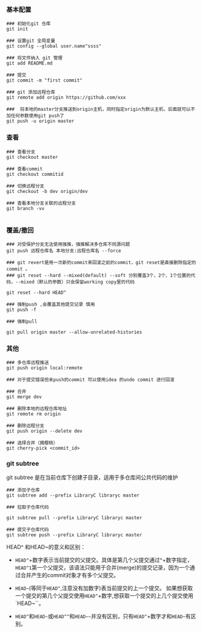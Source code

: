 
### 基本配置

```
### 初始化git 仓库
git init

### 设置git 全局变量
git config --global user.name"ssss"

### 将文件纳入 git 管理
git add README.md

### 提交
git commit -m "first commit"

### git 添加远程仓库
git remote add origin https://github.com/xxx

###  将本地的master分支推送到origin主机，同时指定origin为默认主机，后面就可以不加任何参数使用git push了
git push -u origin master

```

### 查看

```
### 查看分支
git checkout master

### 查看commit
git checkout commitid

### 切换远程分支
git checkout -b dev origin/dev   

### 查看本地分支关联的远程分支
git branch -vv 


```

### 覆盖/撤回

```
### 对受保护分支无法使用强推，强推解决多仓库不同源问题
git push 远程仓库名 本地分支:远程仓库名 --force

### git revert是用一次新的commit来回滚之前的commit，git reset是直接删除指定的commit 。
### git reset --hard --mixed(default) --soft 分别覆盖3个、2个、1个位置的代码，--mixed（默认的参数）只会保留working copy里的代码

git reset --hard HEAD^

### 强制push ,会覆盖其他提交记录 慎用
git push -f 

### 强制pull

git pull origin master --allow-unrelated-histories 

```

### 其他

```
### 多仓库远程推送
git push origin local:remote

### 对于提交错误但未push的commit 可以使用idea 的undo commit 进行回滚

### 合并
git merge dev 

### 删除本地的远程仓库地址
git remote rm origin 

### 删除远程分支
git push origin --delete dev 

### 选择合并（摘樱桃）
git cherry-pick <commit_id>
```

### git subtree

git subtree 是在当前仓库下创建子目录，适用于多仓库间公共代码的维护

```
### 添加子仓库
git subtree add --prefix LibraryC libraryc master 

### 拉取子仓库代码

git subtree pull --prefix LibraryC libraryc master

### 提交子仓库代码
git subtree push --prefix LibraryC libraryc master 
```

HEAD^ 和HEAD~的意义和区别：
- `HEAD^`+数字表示当前提交的父提交。具体是第几个父提交通过^+数字指定，`HEAD^1`第一个父提交，该语法只能用于合并(merge)的提交记录，因为一个通过合并产生的commit对象才有多个父提交。

- `HEAD~`(等同于`HEAD^`,注意没有加数字)表当前提交的上一个提交。 如果想获取一个提交的第几个父提交使用`HEAD^`+数字,想获取一个提交的上几个提交使用`HEAD~``。

- `HEAD^`和`HEAD~`或`HEAD^^`和`HEAD~~`并没有区别，只有`HEAD^`+数字才和`HEAD~`有区别。